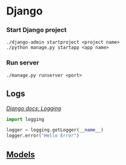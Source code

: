 # Django

### Start Django project
```shell
./django-admin startproject <project name>
./python manage.py startapp <app name>
```

### Run server

```shell
./manage.py runserver <port>
```

## Logs

[_Django docs: Logging_](https://docs.djangoproject.com/en/dev/topics/logging/)

```python
import logging

logger = logging.getLogger(__name__)
logger.error("Hello Error")
```

## [Models](/django/models.md)